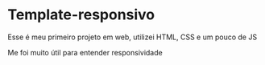 # Template-responsivo

Esse é meu primeiro projeto em web, utilizei HTML, CSS e um pouco de JS

Me foi muito útil para entender responsividade
